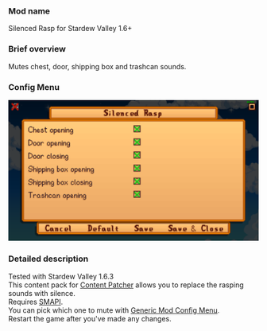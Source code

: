 ### Mod name
Silenced Rasp for Stardew Valley 1.6+


### Brief overview
Mutes chest, door, shipping box and trashcan sounds.


### Config Menu
![Config Menu](screenshot-config-menu.png "Generic Mod Config Menu")


### Detailed description
Tested with Stardew Valley 1.6.3  
This content pack for [Content Patcher](https://www.nexusmods.com/stardewvalley/mods/1915) allows you to replace the rasping sounds with silence.  
Requires [SMAPI](https://github.com/Pathoschild/SMAPI).  
You can pick which one to mute with [Generic Mod Config Menu](https://www.nexusmods.com/stardewvalley/mods/5098).  
Restart the game after you've made any changes.
